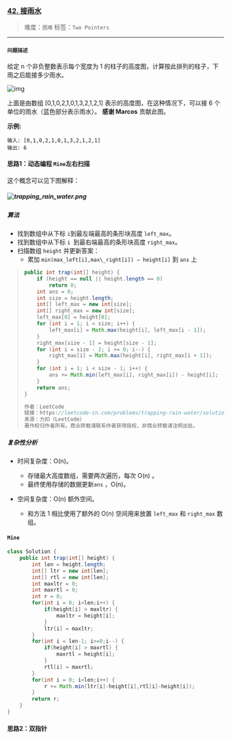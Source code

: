 ### [42. 接雨水](https://leetcode-cn.com/problems/trapping-rain-water/)

> 难度：`困难`	标签：`Two Pointers`

------

#### `问题描述`

给定 n 个非负整数表示每个宽度为 1 的柱子的高度图，计算按此排列的柱子，下雨之后能接多少雨水。

![img](https://assets.leetcode-cn.com/aliyun-lc-upload/uploads/2018/10/22/rainwatertrap.png)

上面是由数组 [0,1,0,2,1,0,1,3,2,1,2,1] 表示的高度图，在这种情况下，可以接 6 个单位的雨水（蓝色部分表示雨水）。 **感谢 Marcos** 贡献此图。

**示例:**

```
输入: [0,1,0,2,1,0,1,3,2,1,2,1]
输出: 6
```

#### 思路1：动态编程	`Mine`左右扫描

这个概念可以见下图解释：

##### ![trapping_rain_water.png](https://pic.leetcode-cn.com/53ab7a66023039ed4dce42b709b4997d2ba0089077912d39a0b31d3572a55d0b-trapping_rain_water.png)

##### 算法

- 找到数组中从下标 `i`到最左端最高的条形块高度 `left_max`。
- 找到数组中从下标 `i `到最右端最高的条形块高度 `right_max`。
- 扫描数组 `height` 并更新答案：
  - 累加 `min(max_left[i],max\_right[i]) − height[i]` 到 `ans` 上

> ```java
> public int trap(int[] height) {
>     if (height == null || height.length == 0)
>         return 0;
>     int ans = 0;
>     int size = height.length;
>     int[] left_max = new int[size];
>     int[] right_max = new int[size];
>     left_max[0] = height[0];
>     for (int i = 1; i < size; i++) {
>         left_max[i] = Math.max(height[i], left_max[i - 1]);
>     }
>     right_max[size - 1] = height[size - 1];
>     for (int i = size - 2; i >= 0; i--) {
>         right_max[i] = Math.max(height[i], right_max[i + 1]);
>     }
>     for (int i = 1; i < size - 1; i++) {
>         ans += Math.min(left_max[i], right_max[i]) - height[i];
>     }
>     return ans;
> }
> 
> 作者：LeetCode
> 链接：https://leetcode-cn.com/problems/trapping-rain-water/solution/jie-yu-shui-by-leetcode/
> 来源：力扣（LeetCode）
> 著作权归作者所有。商业转载请联系作者获得授权，非商业转载请注明出处。
> ```

##### 复杂性分析

- 时间复杂度：O(n)。
  - 存储最大高度数组，需要两次遍历，每次 O(n) 。
  - 最终使用存储的数据更新`ans` ，O(n)。

- 空间复杂度：O(n) 额外空间。
  - 和方法 1 相比使用了额外的 O(n) 空间用来放置 `left_max` 和 `right_max` 数组。

#### `Mine`

```java
class Solution {
    public int trap(int[] height) {
        int len = height.length;
        int[] ltr = new int[len];
        int[] rtl = new int[len];
        int maxltr = 0;
        int maxrtl = 0;
        int r = 0;
        for(int i = 0; i<len;i++) {
            if(height[i] > maxltr) {
                maxltr = height[i];
            }
            ltr[i] = maxltr;
        }
        for(int i = len-1; i>=0;i--) {
            if(height[i] > maxrtl) {
                maxrtl = height[i];
            }
            rtl[i] = maxrtl;
        }
        for(int i = 0; i<len;i++) {
            r += Math.min(ltr[i]-height[i],rtl[i]-height[i]);
        }
        return r;
    }
}
```

#### 思路2：双指针
